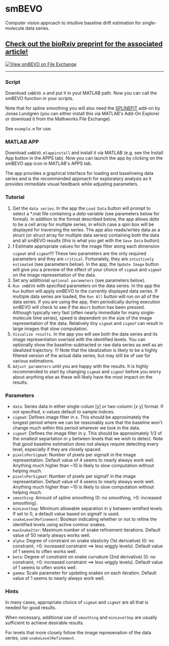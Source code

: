 # smBEVO
Computer vision approach to intuitive baseline drift estimation for single-molecule data series.

## [Check out the bioRxiv preprint for the associated article!](https://doi.org/10.1101/2021.11.12.468397)

[![View smBEVO on File Exchange](https://www.mathworks.com/matlabcentral/images/matlab-file-exchange.svg)](https://www.mathworks.com/matlabcentral/fileexchange/101904-smbevo)

---

### Script

Download `smBEVO.m` and put it in yout MATLAB path. Now you can call the smBEVO function in your scripts.

Note that for spline smoothing you will also need the [SPLINEFIT](https://www.mathworks.com/matlabcentral/fileexchange/71225-splinefit/) add-on by Jonas Lundgren (you can either install this via MATLAB's Add-On Explorer or download it from the Mathworks File Exchange).

See `example.m` for use.

### MATLAB APP

Download `smBEVO.mlappinstall` and install it via MATLAB (e.g. see the Install App button in the APPS tab). Now you can launch the app by clicking on the smBEVO app icon in MATLAB's APPS tab.

The app provides a graphical interface for loading and baselineing data series and is the recommended approach for exploratory analysis as it provides immediate visual feedback while adjusting parameters.

### Tutorial

1. Get the `data series`. In the app the `Load Data` button will prompt to select a \*.mat file containing a *data* variable (see parameters below for format). In addition to the format described below, the app allows *data* to be a cell array for multiple series, in which case a spin box will be displayed for traversing the series. The app also reads/writes data as a struct (or struct array for multiple data series) containing both the data and all smBEVO results (this is what you get with the `Save Data` button).
2. :exclamation: Estimate appropriate values for the image filter along each dimension `sigmaX` and `sigmaY`!!! These two parameters are the only required parameters and they are `critical`. Fortunately, they are `intuitively estimated` (see parameters below). In the app, the `Update Image` button will give you a preview of the effect of your choice of `sigmaX` and `sigmaY` on the image representation of the data.
3. Set any additional `optional parameters` (see parameters below).
4. `Run smBEVO` with specified parameters on the data series. In the app the `Run` button will apply smBEVO to the currently displayed data series. If multiple data series are loaded, the `Run All` button will run on all of the data series. If you are using the app, then periodically during execution smBEVO will check to see if the `Abort` button has been pressed. Although typically very fast (often nearly immediate for many single-molecule time series), speed is dependent on the size of the image representation of the data. Relatively tiny `sigmaX` and `sigmaY` can result in large images that slow computation.
5. `Visualize results`. In the app you will see both the data series and its image representaiton overlaid with the identified levels. You can optionally show the baseline-subtracted or raw data series as well as an idealized trajectory. !!! Note that the idealization is likely to be a highly filtered version of the actual data series, but may still be of use for various estimations.
6. `Adjust parameters` until you are happy with the results. It is highly recommended to start by changing `sigmaX` and `sigmaY` before you worry about anything else as these will likely have the most impact on the results.

### Parameters

* `data`: Series data in either single-colum [y] or two-column [x y] format. If not specified, x-values default to sample indices.
* `sigmaX`: Defines image filter in x. This should be approximately the longest period where we can be reasonably sure that the baseline won't change much within this period wherever we look in the data.
* `sigmaY`: Defines the image filter in y. This should be approximately 1/3 of the smallest separtation in y between levels that we wish to detect. Note that good baseline estimation does not always require detecting every level, especially if they are closely spaced.
* `pixelsPerSigmaX`: Number of pixels per sigmaX in the image representation. Default value of 4 seems to nearly always work well. Anything much higher than ~10 is likely to slow computation without helping much.
* `pixelsPerSigmaY`: Number of pixels per sigmaY in the image representation. Default value of 4 seems to nearly always work well. Anything much higher than ~10 is likely to slow computation without helping much.
* `smoothing`: Amount of spline smoothing (0: no smoothing, >0: increased smoothing).
* `minLevelSep`: Minimum allowable separation in y between ientified levels. If set to 0, a default value based on sigmaY is used.
* `snakeLevelRefinement`: Boolean indicating whether or not to refine the identified levels using active contour snakes.
* `maxSnakeIter`: Maximum number of snake refinement iterations. Default value of 50 nearly always works well.
* `alpha`: Degree of constraint on snake elasticity (1st derivative) (0: no constraint, >0: increased constraint ==> less wiggly levels). Default value of 1 seems to often works well.
* `beta`: Degree of constraint on snake curvature (2nd derivative) (0: no constraint, >0: increased constraint ==> less wiggly levels). Default value of 1 seems to often works well.
* `gamma`: Scale parameter for updating snakes on each iteration. Default value of 1 seems to nearly always work well.

### Hints

In many cases, appropriate choice of `sigmaX` and `sigmaY` are all that is needed for good results.

When necessary, additional use of `smoothing` and `minLevelSep` are usually sufficient to achieve desirable results.

For levels that more closely follow the image represenation of the data series, use `snakeLevelRefinement`.

